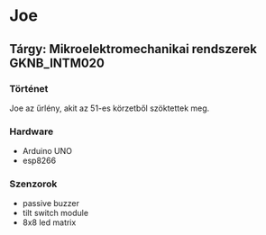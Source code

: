 # Joe

## Tárgy: Mikroelektromechanikai rendszerek GKNB_INTM020

### Történet

Joe az űrlény, akit az 51-es körzetből szöktettek meg.

### Hardware

- Arduino UNO
- esp8266

### Szenzorok

- passive buzzer
- tilt switch module
- 8x8 led matrix
